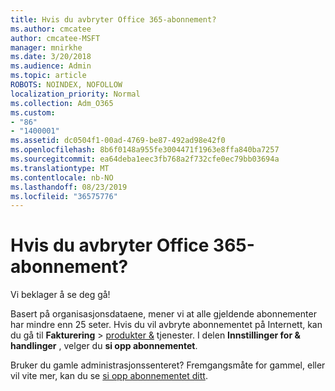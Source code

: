 ```yaml
---
title: Hvis du avbryter Office 365-abonnement?
ms.author: cmcatee
author: cmcatee-MSFT
manager: mnirkhe
ms.date: 3/20/2018
ms.audience: Admin
ms.topic: article
ROBOTS: NOINDEX, NOFOLLOW
localization_priority: Normal
ms.collection: Adm_O365
ms.custom:
- "86"
- "1400001"
ms.assetid: dc0504f1-00ad-4769-be87-492ad98e42f0
ms.openlocfilehash: 8b6f0148a955fe3004471f1963e8ffa840ba7257
ms.sourcegitcommit: ea64deba1eec3fb768a2f732cfe0ec79bb03694a
ms.translationtype: MT
ms.contentlocale: nb-NO
ms.lasthandoff: 08/23/2019
ms.locfileid: "36575776"
---
```

# <a name="canceling-your-office-365-subscription"></a>Hvis du avbryter Office 365-abonnement?

Vi beklager å se deg gå!
  
Basert på organisasjonsdataene, mener vi at alle gjeldende abonnementer har mindre enn 25 seter. Hvis du vil avbryte abonnementet på Internett, kan du gå til **Fakturering** \> [produkter &](https://go.microsoft.com/fwlink/p/?linkid=842054) tjenester. I delen **Innstillinger for & handlinger** , velger du **si opp abonnementet**.
  
Bruker du gamle administrasjonssenteret? Fremgangsmåte for gammel, eller vil vite mer, kan du se [si opp abonnementet ditt](https://docs.microsoft.com/office365/admin/subscriptions-and-billing/cancel-your-subscription).
